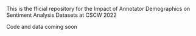 This is the fficial repository for the Impact of Annotator Demographics on Sentiment Analysis Datasets at CSCW 2022

Code and data coming soon
